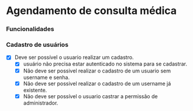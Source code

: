 # Agendamento de consulta médica

### **Funcionalidades**

### **Cadastro de usuários**

- [x] Deve ser possível o usuario realizar um cadastro.
  - [x] usuário não precisa estar autenticado no sistema para se cadastrar.
  - [x] Não deve ser possivel realizar o cadastro de um usuario sem username e senha.
  - [x] Não deve ser possivel realizar o cadastro de um username já existente.
  - [x] Não deve ser possível o usuario castrar a permissão de administrador.